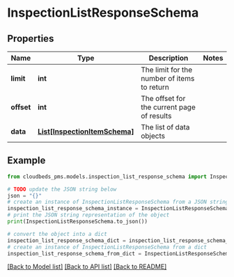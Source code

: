 # InspectionListResponseSchema


## Properties

Name | Type | Description | Notes
------------ | ------------- | ------------- | -------------
**limit** | **int** | The limit for the number of items to return | 
**offset** | **int** | The offset for the current page of results | 
**data** | [**List[InspectionItemSchema]**](InspectionItemSchema.md) | The list of data objects | 

## Example

```python
from cloudbeds_pms.models.inspection_list_response_schema import InspectionListResponseSchema

# TODO update the JSON string below
json = "{}"
# create an instance of InspectionListResponseSchema from a JSON string
inspection_list_response_schema_instance = InspectionListResponseSchema.from_json(json)
# print the JSON string representation of the object
print(InspectionListResponseSchema.to_json())

# convert the object into a dict
inspection_list_response_schema_dict = inspection_list_response_schema_instance.to_dict()
# create an instance of InspectionListResponseSchema from a dict
inspection_list_response_schema_from_dict = InspectionListResponseSchema.from_dict(inspection_list_response_schema_dict)
```
[[Back to Model list]](../README.md#documentation-for-models) [[Back to API list]](../README.md#documentation-for-api-endpoints) [[Back to README]](../README.md)



